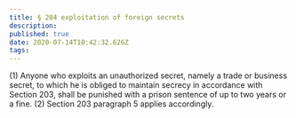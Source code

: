 ```yaml
---
title: § 204 exploitation of foreign secrets
description: 
published: true
date: 2020-07-14T10:42:32.626Z
tags: 
---
```


(1) Anyone who exploits an unauthorized secret, namely a trade or business secret, to which he is obliged to maintain secrecy in accordance with Section 203, shall be punished with a prison sentence of up to two years or a fine.
(2) Section 203 paragraph 5 applies accordingly.